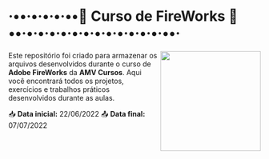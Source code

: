 # ·••·•·•·•·••🌟 Curso de FireWorks 🌟••·•·•·•·•·•·•·•·•·•·•·•·•·••·


<img src="https://i.imgur.com/koGpgR1.gif" width="200px" align="right">

Este repositório foi criado para armazenar os arquivos desenvolvidos durante o curso de **Adobe FireWorks** da **AMV Cursos**. Aqui você encontrará todos os projetos, exercícios e trabalhos práticos desenvolvidos durante as aulas.

📥 **Data inicial:** 22/06/2022
📤 **Data final:** 07/07/2022
